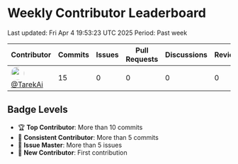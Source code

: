 # Weekly Contributor Leaderboard

Last updated: Fri Apr  4 19:53:23 UTC 2025
Period: Past week

| Contributor | Commits | Issues | Pull Requests | Discussions | Reviews | Badge |
|-------------|---------|---------|---------------|-------------|---------|-------|
| <img src="https://avatars.githubusercontent.com/u/44382088?v=4" width="30" style="border-radius: 50%"> [@TarekAi](https://github.com/TarekAi) | 15 | 0 | 0 | 0 | 0 | 🏆 Top Contributor |

## Badge Levels

- 🏆 **Top Contributor**: More than 10 commits
- 💪 **Consistent Contributor**: More than 5 commits
- 🎯 **Issue Master**: More than 5 issues
- 🌱 **New Contributor**: First contribution
